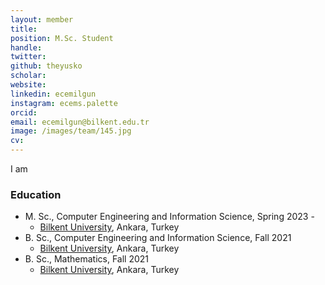 ```yaml
---
layout: member
title: 
position: M.Sc. Student
handle: 
twitter:
github: theyusko
scholar: 
website: 
linkedin: ecemilgun
instagram: ecems.palette
orcid: 
email: ecemilgun@bilkent.edu.tr
image: /images/team/145.jpg
cv: 
---
```


I am 

### Education

- M. Sc., Computer Engineering and Information Science, Spring 2023 - 
  - [Bilkent University](http://www.cs.bilkent.edu.tr/), Ankara, Turkey
- B. Sc., Computer Engineering and Information Science, Fall 2021
  - [Bilkent University](http://www.cs.bilkent.edu.tr/), Ankara, Turkey
- B. Sc., Mathematics, Fall 2021
  - [Bilkent University](http://www.math.bilkent.edu.tr/), Ankara, Turkey


